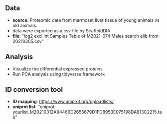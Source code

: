 ## Data 
  - **source**: Proteomic data from marmoset liver tissue of young animals vs old animals.
  - data were exported as a csv file by ScaffoldDIA
  - **file**:   "log2 excl int Samples Table of M2021-074 Males search elib from 20210305.csv"
## Analysis
  - Visualize the differential expressed proteins
  - Run PCA analysis using tidyverse framework
## ID conversion tool
 - **ID mapping**: https://www.uniprot.org/uploadlists/
 - **uniprot list**: "uniprot-yourlist_M20210312A94466D2655679D1FD8953E075198DA813C2215.tab"
